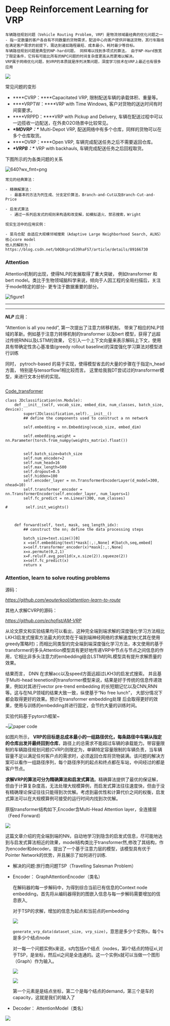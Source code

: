 # Deep Reinforcement Learning for VRP

```
车辆路径规划问题（Vehicle Routing Problem, VRP）是物流领域最经典的优化问题之一
- 指一定数量的客户各自有不同数量的货物需求，配送中心向客户提供并输送货物，其行车路线在满足客户需求的前提下，需达到诸如路程最短、成本最小、耗时最少等目标。
车辆路径规划问题是典型的NP-hard问题， 同样难以找到多项式的算法， 由于NP-Hard放宽了限定条件，它将有可能比所有的NPC问题的时间复杂度更高从而更难以解决。
VRP属于网络优化问题，到VRP的本质就是序列决策问题，深度学习技术在VRP上最近也有很多应用

```

![](https://github.com/wouterkool/attention-learn-to-route/raw/master/images/cvrp_0.png)

常见问题的变形

- ***\*CVRP：\****Capacitated VRP, 限制配送车辆的承载体积、重量等。
- ***\*VRPTW：\****VRP with Time Windows, 客户对货物的送达时间有时间窗要求。
- ***\*VRPPD：\****VRP with Pickup and Delivery, 车辆在配送过程中可以一边揽收一边配送，在外卖O2O场景中比较常见。
- ***\*MDVRP：\**** Multi-Depot VRP, 配送网络中有多个仓库，同样的货物可以在多个仓库取货。
- ***\*OVRP：\****Open VRP, 车辆完成配送任务之后不需要返回仓库。
- ***\*VRPB：\**** VRP with backhauls, 车辆完成配送任务之后回程取货。



下图所示的为各类问题的关系



![640?wx_fmt=png](https://ss.csdn.net/p?https://mmbiz.qpic.cn/mmbiz_png/LwZPmXjm4WynZ0MPNicyoSlB2PKm4AblaiaWG7kwa7EXRQqzohibQBmcgKs5bIDJcuj68A9BUatpW6Roic8OqibCQHQ/640?wx_fmt=png)



```
常见的经典算法：

- 精确解算法：
  - 最基本的方法为列生成、分支定价算法，Branch-and-Cut以及Branch-Cut-and-Price

- 启发式算法
  - 通过一系列启发式的规则来构造和改变解，如模拟退火、禁忌搜索，Wright
```



```
现实生活中的应用实例：

- 菜鸟仓配 自适应大规模邻域搜索（Adaptive Large Neighborhood Search, ALNS） 核心core model
他人的解析为：   https://blog.csdn.net/b0Q8cpra539haFS7/article/details/89166730

```

### Attention

Attention机制的出现，使得NLP的发展取得了重大突破， 例如transformer 和bert model。类比于生物领域脑科学来说，倾向于人因工程的全局扫描后，关注于model特定的部分- 更专注于数据重要的部分。

![figure1 ](https://upload-images.jianshu.io/upload_images/13590053-1f06d6f5548bcf51.png?imageMogr2/auto-orient/strip|imageView2/2/w/746/format/webp)

****

****

***NLP*** 应用：

“Attention is all you nedd”, 第一次提出了注意力转移机制， 带来了相应的NLP领域的革新。例如基于注意力转移机制的transformer 以及bert 模型，获得了远超过传统RNN以及LSTM的效果， 它引入一个上下文向量来表示解码上下文，使用具有带确定性贪心基准值(greedy rollout baseline)的深度强化学习算法对模型进行训练

同时， pytroch-based 的易于实现，使得模型省去的大量的步骤在于指定n_head方面， 特别是与tensorflow1相比较而言。 这里给我我DT尝试过的transformer模型，来进行文本分析的实现。

```

```



[Code_transformer](https://github.com/Mingyuan-Zhu/supply_chain/blob/master/%E2%80%9C%E2%80%9C%E2%80%9Cpytorch_transorformer_test_glove_embdding300_Carl_ipynb%E2%80%9D%E2%80%9D%E7%9A%84%E5%89%AF%E6%9C%AC%20(1).ipynb)

```
class JDclassification(nn.Module):
    def __init__(self, vocab_size, embed_dim, num_classes, batch_size, device):
        super(JDclassification,self).__init__()
        ## define the components used to construct a nn network

        self.embedding = nn.Embedding(vocab_size, embed_dim)

        self.embedding.weight = nn.Parameter(torch.from_numpy(weights_matrix).float())

        
        self.batch_size=batch_size
        self.num_encoder=2
        self.num_head=16
        self.max_length=500
        self.dropout=0.5
        self.hidden=100
        self.encoder_layer = nn.TransformerEncoderLayer(d_model=300, nhead=10)
        self.transformer_encoder = nn.TransformerEncoder(self.encoder_layer, num_layers=1)
        self.fc_predict = nn.Linear(300, num_classes)

#        self.init_weights()



    def forward(self, text, mask, seq_length_idx):
        ## construct the nn; define the data processing steps

        batch_size=text.size()[0]
        x =self.embedding(text)*mask[:,:,None] #[batch,seq,embed]
        x=self.transformer_encoder(x)*mask[:,:,None]
        x=x.permute(0,2,1)
        x=F.relu(F.avg_pool1d(x,x.size(2)).squeeze(2))
        x=self.fc_predict(x)
        return x

```

### **Attention, learn to solve routing problems**

源码：

*https://github.com/wouterkool/attention-learn-to-route*

其他人求解CVRP的源码：

*https://github.com/echofist/AM-VRP*

从论文原文和实验结果均可以看出，这种完全端到端求解的深度强化学习方法相比LKH3启发式搜索方法最大的优势在于端到端神经网络的求解速度快(尤其在使用greedy策略时)；而相比同类型的完全端到端深度强化学习方法，本文使用的基于transformer的多头Attention模型具有更好地传递VRP中节点与节点之间信息的作用，它相比非多头注意力的embedding结合LSTM的RL模型具有提升求解质量的效果。



结果而言， DNN 在求解acc以及speed方面远超过LKH3的启发式搜索。 并且基于Multi-head teenetion的transformer模型来说，结果是好于传统的信息传递效果，例如对其进行vector pre-trend embedding 的长短期记忆以及CNN,RNN等。这与在NLP领域的结果大致一致，纵使基于“No free lunch”， 大部分情况下都会取得更好的效果。预计在transformer embedding处理 后会取得更好的效果，使用与训练的embedding并进行固定，会节约大量的训练时间。

实验代码基于pytorch框架~



~![paper code](https://github.com/wouterkool/attention-learn-to-route/raw/master/images/tsp.gif)

如图片所示， **VRP的目标是总成本最小的一组路径优化，每条路径中车辆从指定的仓库出发并最终回到仓库**，路径上的总需求不能超过车辆的承载能力。带容量限制的车辆路径规划问题(CVRP)则限定为，单辆特定容量限制的车辆负责，当车辆容量不足以满足任何客户点的需求时，必须返回仓库将货物装满。该问题的解决方案可以看作一组路径序列，每个路径序列的起点和终点都在车站，中间经过的都是客户节点。

**求解VRP的算法可分为精确算法和启发式算法**。精确算法提供了最优的保证解，但由于计算复杂度高，无法处理大规模算例，而启发式算法往往速度快，但由于没有精确理论保证往往只能得到次优解。考虑到最优性和计算代价之间的权衡，启发式算法可以在大规模算例可接受的运行时间内找到次优解。

原版transformer结构如下,Encoder含Multi-Head Attention layer，全连接层（Feed Forward）



![](https://raw.githubusercontent.com/ldy8665/Material/master/image/Blog/Attention_transformer_architecture.png)

这篇文章介绍的完全端到端的NN，自动地学习到隐含的启发式信息，尽可能地达到与启发式算法相近的效果，model结构类比于transformer然,修改了其结构，作为encoder和decoder。提出了一个基于注意力层的模型，该模型具有优于Pointer Network的优势，并且展示了如何进行训练.

- 解决的问题:旅行商问题TSP（Travelling Salesman Problem）

- Encoder： GraphAttentionEncoder（类名）

  在解码器的每一步解码中，为得到综合当前已有信息的Context node embedding，首先将从编码器得到的图嵌入信息与每一步解码需要增加的信息嵌入,

  对于TSP的求解，增加的信息为起点和当前点的embedding

  

  ![](https://raw.githubusercontent.com/ldy8665/Material/master/image/Blog/Attention_code_encoder.png)

  `generate_vrp_data(dataset_size, vrp_size)`，意思是多少个实例s，每个s是多少个结点node

  对一每一个问题实例s来说，s内包括n个结点（nodes，第i个结点的特征xi,对于TSP，是坐标，然后xi之间是全连通的。这一个实例s就可以当做一个图形（Graph）作为输入。

  ![](https://raw.githubusercontent.com/ldy8665/Material/master/image/Blog/Attention_input.png)

  ![](https://raw.githubusercontent.com/ldy8665/Material/master/image/Blog/Attention_generate_data3.png)

  第一个元素是是结点坐标，第二个是每个结点的demand，第三个是车的capacity，这就是我们的输入了

  

- Decoder： AttentionModel（类名）

  

![](https://raw.githubusercontent.com/ldy8665/Material/master/image/Blog/Attention_decoder.png)



